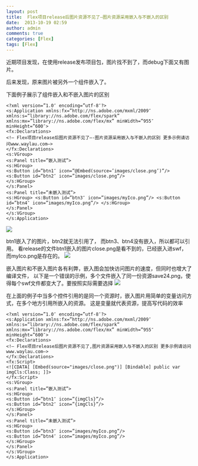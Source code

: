 ```yaml
---
layout: post
title:  Flex项目release后图片资源不见了–图片资源采用嵌入与不嵌入的区别
date:  2013-10-19 02:59
author: admin
comments: true
categories: [Flex]
tags: [Flex]
---
```


近期项目发现，在使用release发布项目包，图片找不到了，而debug下面又有图片。

后来发现，原来图片被另外一个组件嵌入了。

下面例子展示了组件嵌入和不嵌入图片的区别

```mxml
<?xml version=”1.0″ encoding=”utf-8″?> 
<s:Application xmlns:fx=”http://ns.adobe.com/mxml/2009″ xmlns:s=”library://ns.adobe.com/flex/spark” xmlns:mx=”library://ns.adobe.com/flex/mx” minWidth=”955″ minHeight=”600″> 
<fx:Declarations> 
<!– Flex项目release后图片资源不见了—-图片资源采用嵌入与不嵌入的区别 更多示例请访问www.waylau.com–> 
</fx:Declarations> 
<s:VGroup> 
<s:Panel title=”嵌入测试”> 
<s:HGroup> 
<s:Button id=”btn1″ icon=”@Embed(source=’images/close.png’)”/> 
<s:Button id=”btn2″ icon=”images/close.png”/> 
</s:HGroup> 
</s:Panel> 
<s:Panel title=”未嵌入测试”> 
<s:HGroup> <s:Button id=”btn3″ icon=”images/myIco.png”/> <s:Button id=”btn4″ icon=”images/myIco.png”/> </s:HGroup>
</s:Panel> 
</s:VGroup> 
</s:Application>
```

<img src="http://c.hiphotos.bdimg.com/album/s%3D550%3Bq%3D90%3Bc%3Dxiangce%2C100%2C100/sign=fbcd7cecd52a60595610e11f180f45a6/d8f9d72a6059252d7ee88d21369b033b5bb5b91c.jpg?referer=e1f409ba2cdda3cc52f38c1007f2&x=.jpg"/>

btn1嵌入了的图片，btn2就无法引用了， 而btn3、btn4没有嵌入，所以都可以引用。 看release的文件btn1嵌入的图片close.png是看不到的，已经嵌入进swf， 而myIco.png是存在的。
<img src="http://e.hiphotos.bdimg.com/album/s%3D550%3Bq%3D90%3Bc%3Dxiangce%2C100%2C100/sign=26458b6689d4b31cf43c94beb7ed5642/2f738bd4b31c8701cd2322c3257f9e2f0708ff7a.jpg?referer=2fbec8374d4a20a4680909f73918&x=.jpg"/>

嵌入图片和不嵌入图片各有利弊，嵌入图会加快访问图片的速度，但同时也增大了编译文件， 以下是一个错误的示例，多个文件嵌入了同一份资源save24.png，使得每个swf文件都变大了。要按照实际需要选择
<img src="http://f.hiphotos.bdimg.com/album/s%3D550%3Bq%3D90%3Bc%3Dxiangce%2C100%2C100/sign=1723011a49fbfbedd859367a48cb860b/a50f4bfbfbedab644ec3dde5f536afc379311e65.jpg?referer=4a848d2d1d30e92496b3a9015a3c&x=.jpg"/>

在上面的例子中当多个控件引用的是同一个资源时，嵌入图片用简单的变量访问方式，在多个地方引用所嵌入的资源。 这是变量就代表资源，提高写代码的效率

```mxml
<?xml version=”1.0″ encoding=”utf-8″?> 
<s:Application xmlns:fx=”http://ns.adobe.com/mxml/2009″ xmlns:s=”library://ns.adobe.com/flex/spark” xmlns:mx=”library://ns.adobe.com/flex/mx” minWidth=”955″ minHeight=”600″> 
<fx:Declarations> 
<!– Flex项目release后图片资源不见了,图片资源采用嵌入与不嵌入的区别 更多示例请访问www.waylau.com–> 
</fx:Declarations> 
<fx:Script> 
<![CDATA[ [Embed(source="images/close.png")] [Bindable] public var imgCls:Class; ]]> 
</fx:Script> 
<s:VGroup> 
<s:Panel title=”嵌入测试”> 
<s:HGroup> 
<s:Button id=”btn1″ icon=”{imgCls}”/> 
<s:Button id=”btn2″ icon=”{imgCls}”/> 
</s:HGroup> 
</s:Panel> 
<s:Panel title=”未嵌入测试”> 
<s:HGroup> 
<s:Button id=”btn3″ icon=”images/myIco.png”/> 
<s:Button id=”btn4″ icon=”images/myIco.png”/> 
</s:HGroup> 
</s:Panel> 
</s:VGroup> 
</s:Application>
```